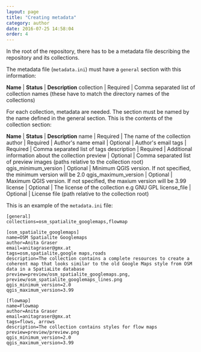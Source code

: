 ```yaml
---
layout: page
title: "Creating metadata"
category: author
date: 2016-07-25 14:58:04
order: 4
---
```


In the root of the repository, there has to be a metadata file describing
the repository and its collections.

The metadata file (```metadata.ini```) must have a ```general``` section 
with this information:

**Name** | **Status** | **Description**
collection | Required | Comma separated list of collection names
(these have to match the directory names of the collections)

For each collection, metadata are needed.
The section must be named by the name defined in the general section.
This is the  contents of the collection section:

**Name** | **Status** | **Description**
name | Required | The name of the collection
author | Required | Author's name
email | Optional | Author's email
tags | Required | Comma separated list of tags
description | Required | Additional information about the collection
preview | Optional | Comma separated list of preview images (paths relative to the collection root)
qgis_minimum_version | Optional | Minimum QGIS version. If not specified, the minimum version will be 2.0
qgis_maximum_version | Optional | Maximum QGIS version. If not specified, the maxium version will be 3.99
license | Optional | The license of the collection e.g GNU GPL
license_file | Optional | License file (path relative to the collection root)

This is an example of the ```metadata.ini``` file:

```
[general]
collections=osm_spatialite_googlemaps,flowmap

[osm_spatialite_googlemaps]
name=OSM Spatialite Googlemaps
author=Anita Graser
email=anitagraser@gmx.at
tags=osm,spatialite,google maps,roads
description=The collection contains a complete resources to create a coherent map that looks similar to the old Google Maps style from OSM data in a SpatiaLite database
preview=preview/osm_spatialite_googlemaps.png, preview/osm_spatialite_googlemaps_lines.png
qgis_minimum_version=2.0
qgis_maximum_version=3.99

[flowmap]
name=Flowmap
author=Anita Graser
email=anitagraser@gmx.at
tags=flows, arrows
description=The collection contains styles for flow maps
preview=preview/preview.png
qgis_minimum_version=2.0
qgis_maximum_version=3.99
```
